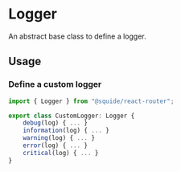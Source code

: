 # Logger

An abstract base class to define a logger.

## Usage

### Define a custom logger

```ts
import { Logger } from "@squide/react-router";

export class CustomLogger: Logger {
    debug(log) { ... }
    information(log) { ... }
    warning(log) { ... }
    error(log) { ... }
    critical(log) { ... }
}
```
